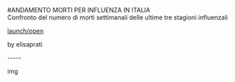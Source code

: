 #ANDAMENTO MORTI PER INFLUENZA IN ITALIA <br> 
Confronto del numero di morti settimanali delle ultime tre stagioni influenzali <br> 


[launch/open](link) <br> 

by elisaprati <br> 

----- <br> 

img <br> 






